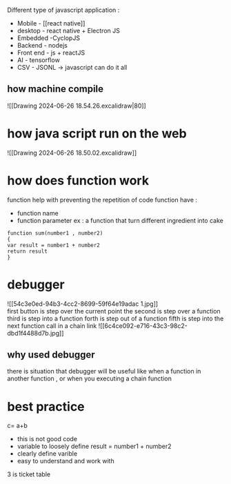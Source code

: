 
Different type of javascript application : 
- Mobile - [[react native]]  
- desktop - react native + Electron JS 
- Embedded -CyclopJS 
- Backend - nodejs 
- Front end - js +  reactJS 
- AI - tensorflow 
- CSV  - JSONL 
-> javascript can do it all 


## how machine compile 
![[Drawing 2024-06-26 18.54.26.excalidraw|80]]
# how java script run on the web 




![[Drawing 2024-06-26 18.50.02.excalidraw]] 

# how does function work 
function help with preventing the repetition of code 
function have : 
- function name 
- function parameter 
ex : a function that turn different ingredient into cake 

```
function sum(number1 , number2)
{
var result = number1 + number2  
return result 
}
```

# debugger 
![[54c3e0ed-94b3-4cc2-8699-59f64e19adac 1.jpg]]  
first button is step over the current point 
the second is step over a function 
third is step into a function 
forth is step out of a function 
fifth is step into the next function call in a chain link
![[6c4ce092-e716-43c3-98c2-dbd1f4488d7b.jpg]]
## why used debugger 
there is situation that debugger will be useful like when a function in another function , or when you executing a chain function 
# best practice 
c= a+b 
- this is not good code 
- variable to loosely define 
result = number1 + number2 
- clearly define varible
- easy to understand and work with 


3 is ticket table 
